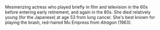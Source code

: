 <!-- Testuko Kobayashi -->

Mesmerizing actress who played briefly in film and television in the 60s before entering early retirement, and again in the 80s. She died relatively young (for the Japanese) at age 53 from lung cancer. She's best known for playing the brash, red-haired Mu Empress from _Atragon_ (1963).